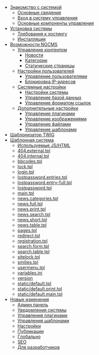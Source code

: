 -   [Знакомство с системой]()
    -   [Основные сведения](about.md)
    -   [Вход в систему управления](enter.md)
    -   [Основные компоненты управления](components.md)
-   [Установка системы]()
    -   [Требования к хостингу](hosting.md)
    -   [Инсталляция](installation.md)
-   [Возможности NGCMS]()
    -   [Управление контентом]()
        -   [Новости](news.md)
        -   [Категории](catigories.md)
        -   [Статические страницы](static.md)
    -   [Настройки пользователей]()
        -   [Управление пользователями](users.md)
        -   [Блокировка IP-адресов](ipban.md)
    -   [Системные настройки]()
        -   [Настройки системы](config.md)
        -   [Управление базой данных](dbo.md)
        -   [Управление форматом ссылок](urls.md)
    -   [Дополнительные настройки]()
        -   [Управление плагинами](plugins.md)
        -   [Управление изображениями](images.md)
        -   [Управление файлами](files.md)
        -   [Управление шаблонами](templates.md)
-   [Шаблонизатор TWIG](templates/twig.md)
-   [Шаблонная система](templates/templates.md)
    -  [Используемые JS/HTML](templates/_js.md)
	-  [404.external.tpl](templates/404.external.tpl.md)
	-  [404.internal.tpl](templates/404.internal.tpl.md)
	-  [bbcodes.tpl](templates/bbcodes.tpl.md)
	-  [lock.tpl](templates/lock.tpl.md)
	-  [login.tpl](templates/login.tpl.md)
	-  [lostpassword.entries.tpl](templates/lostpassword.entries.tpl.md)
	-  [lostpassword.entry-full.tpl](templates/lostpassword.entry-full.tpl.md)
	-  [lostpassword.tpl](templates/lostpassword.tpl.md)
	-  [main.tpl](templates/main.tpl.md)
	-  [news.categories.tpl](templates/news.categories.tpl.md)
	-  [news.full.tpl](templates/news.full.tpl.md)
	-  [news.print.tpl](templates/news.print.tpl.md)
	-  [news.search.tpl](templates/news.search.tpl.md)
	-  [news.short.tpl](templates/news.short.tpl.md)
	-  [news.table.tpl](templates/news.table.tpl.md)
	-  [pages.tpl](templates/pages.tpl.md)
	-  [redirect.tpl](templates/redirect.tpl.md)
	-  [registration.tpl](templates/registration.tpl.md)
	-  [search.form.tpl](templates/search.form.tpl.md)
	-  [search.table.tpl](templates/search.table.tpl.md)
	-  [sitelock.tpl](templates/sitelock.tpl.md)
	-  [smilies.tpl](templates/smilies.tpl.md)
	-  [usermenu.tpl](templates/usermenu.tpl.md)
	-  [variables.ini](templates/variables.ini.md)
	-  [version](templates/version.md)
	-  [static/default.tpl](templates/static/default.tpl.md)
	-  [static/default.print.tpl](templates/static/default.print.tpl.md)
	-  [static/default.main.tpl](templates/static/default.main.tpl.md)
-   [Новые изменения](history.md)
	-  [Админ панель](history/adminpanel.md)
	-  [Уведомления системы](history/notif.md)
	-  [Управления плагинами](history/plugin.md)
	-  [Управления шаблонами](history/temp.md)
	-  [Настройки](history/setting.md)
	-  [Публикации](history/public.md)
	-  [Глобально](history/global.md)
	-  [SEO](history/seo.md)
	-  [Для разработчиков](history/dev.md)